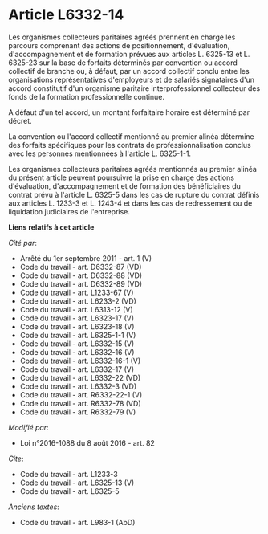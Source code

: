 # Article L6332-14

Les organismes collecteurs paritaires agréés prennent en charge les parcours comprenant des actions de positionnement,
d'évaluation, d'accompagnement et de formation prévues aux articles L. 6325-13 et L. 6325-23 sur la base de forfaits
déterminés par convention ou accord collectif de branche ou, à défaut, par un accord collectif conclu entre les organisations
représentatives d'employeurs et de salariés signataires d'un accord constitutif d'un organisme paritaire interprofessionnel
collecteur des fonds de la formation professionnelle continue.

A défaut d'un tel accord, un montant forfaitaire horaire est déterminé par décret. 

La convention ou l'accord collectif mentionné au premier alinéa détermine des forfaits spécifiques pour les contrats de
professionnalisation conclus avec les personnes mentionnées à l'article L. 6325-1-1. 

Les organismes collecteurs paritaires agréés mentionnés au premier alinéa du présent article peuvent poursuivre la prise en
charge des actions d'évaluation, d'accompagnement et de formation des bénéficiaires du contrat prévu à l'article L. 6325-5
dans les cas de rupture du contrat définis aux articles L. 1233-3 et L. 1243-4 et dans les cas de redressement ou de
liquidation judiciaires de l'entreprise.

**Liens relatifs à cet article**

_Cité par_:

  - Arrêté du 1er septembre 2011 - art. 1 (V)
  - Code du travail - art. D6332-87 (VD)
  - Code du travail - art. D6332-88 (VD)
  - Code du travail - art. D6332-89 (VD)
  - Code du travail - art. L1233-67 (V)
  - Code du travail - art. L6233-2 (VD)
  - Code du travail - art. L6313-12 (V)
  - Code du travail - art. L6323-17 (V)
  - Code du travail - art. L6323-18 (V)
  - Code du travail - art. L6325-1-1 (V)
  - Code du travail - art. L6332-15 (V)
  - Code du travail - art. L6332-16 (V)
  - Code du travail - art. L6332-16-1 (V)
  - Code du travail - art. L6332-17 (V)
  - Code du travail - art. L6332-22 (VD)
  - Code du travail - art. L6332-3 (VD)
  - Code du travail - art. R6332-22-1 (V)
  - Code du travail - art. R6332-78 (VD)
  - Code du travail - art. R6332-79 (V)

_Modifié par_:

  - Loi n°2016-1088 du 8 août 2016 - art. 82

_Cite_:

  - Code du travail - art. L1233-3
  - Code du travail - art. L6325-13 (V)
  - Code du travail - art. L6325-5

_Anciens textes_:

  - Code du travail - art. L983-1 (AbD)
